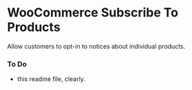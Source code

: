 # WooCommerce Subscribe To Products
Allow customers to opt-in to notices about individual products.


### To Do
* this readme file, clearly.
